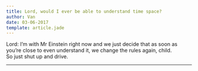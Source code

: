```yaml
---
title: Lord, would I ever be able to understand time space?
author: Van
date: 03-06-2017
template: article.jade
---
```


Lord: I’m with Mr Einstein right now and we just decide that as soon as you’re close to even understand it, we change the rules again, child. <br> So just shut up and drive.

---








